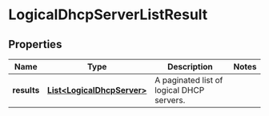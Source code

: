 # LogicalDhcpServerListResult

## Properties
Name | Type | Description | Notes
------------ | ------------- | ------------- | -------------
**results** | [**List&lt;LogicalDhcpServer&gt;**](LogicalDhcpServer.md) | A paginated list of logical DHCP servers. | 
